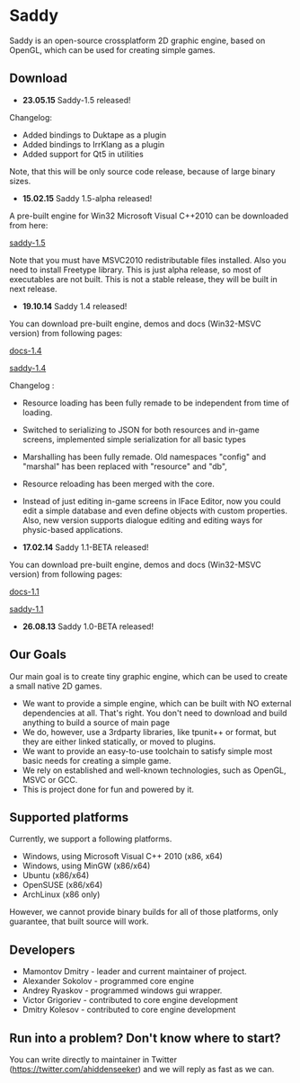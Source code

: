 # Saddy 

Saddy is an open-source crossplatform 2D graphic engine, based on OpenGL, which can be used for creating simple games.

## Download

* **23.05.15** Saddy-1.5 released!


Changelog:
  * Added bindings to Duktape as a plugin
  * Added bindings to IrrKlang as a plugin
  * Added support for Qt5 in utilities

Note, that this will be only source code release, because of large binary sizes. 


* **15.02.15** Saddy 1.5-alpha released!

A pre-built engine for Win32 Microsoft Visual C++2010 can be downloaded from here:

[saddy-1.5](https://sourceforge.net/projects/saddyengine/files/?source=navbar)

Note that you must have MSVC2010 redistributable files installed. Also you need to install Freetype library. This is just alpha release, so most of executables are not built. This is not a stable release, they will be built in next release.

* **19.10.14** Saddy 1.4 released!

You can download pre-built engine, demos and docs (Win32-MSVC version) from following pages:

[docs-1.4](https://dl.dropboxusercontent.com/u/5039908/docs-1.4.zip) 

[saddy-1.4](https://dl.dropboxusercontent.com/u/5039908/saddy-1.4.zip)

Changelog :

  * Resource loading has been fully remade to be independent from time of loading.
  * Switched to serializing to JSON for both resources and in-game screens, implemented simple serialization for all basic types
  * Marshalling has been fully remade. Old namespaces "config" and "marshal" has been replaced with "resource" and "db",
  * Resource reloading has been merged with the core.
  * Instead of just editing in-game screens in IFace Editor, now you could edit a simple database and even define objects with custom properties. Also, new version supports dialogue editing and editing ways for physic-based applications.

* **17.02.14** Saddy 1.1-BETA released!

You can download pre-built engine, demos and docs (Win32-MSVC version) from following pages:

[docs-1.1](https://dl.dropboxusercontent.com/u/5039908/docs-1.1-beta.zip) 

[saddy-1.1](https://dl.dropboxusercontent.com/u/5039908/saddy-1.1-beta.zip)

* **26.08.13** Saddy 1.0-BETA released!

## Our Goals

Our main goal is to create tiny graphic engine, which can be used to create a small native 2D games.
  * We want to provide a simple engine, which can be built with NO external dependencies at all. That's right. You don't need to download and build anything to build a source of main page
  * We do, however, use a 3rdparty libraries, like tpunit++ or format, but they are either linked statically, or moved to plugins.
  * We want to provide an easy-to-use toolchain to satisfy simple most basic needs for  creating a simple game.
  * We rely on established and well-known technologies, such as OpenGL, MSVC or GCC.
  * This is project done for fun and powered by it.   

## Supported platforms

Currently, we support a following platforms.

  * Windows, using Microsoft Visual C++ 2010 (x86, x64)
  * Windows, using MinGW (x86/x64)
  * Ubuntu (x86/x64)
  * OpenSUSE (x86/x64)
  * ArchLinux (x86 only)  

However, we cannot provide binary builds for all of those platforms, only guarantee, that built source will work.

## Developers

  * Mamontov Dmitry - leader and current maintainer of project.
  * Alexander Sokolov - programmed core engine
  * Andrey Ryaskov -  programmed windows gui wrapper.
  * Victor Grigoriev - contributed to core engine development
  * Dmitry Kolesov - contributed to core engine development

## Run into a problem? Don't know where to start?

You can write directly to maintainer in Twitter
(https://twitter.com/ahiddenseeker) and we will reply as fast as we can.
